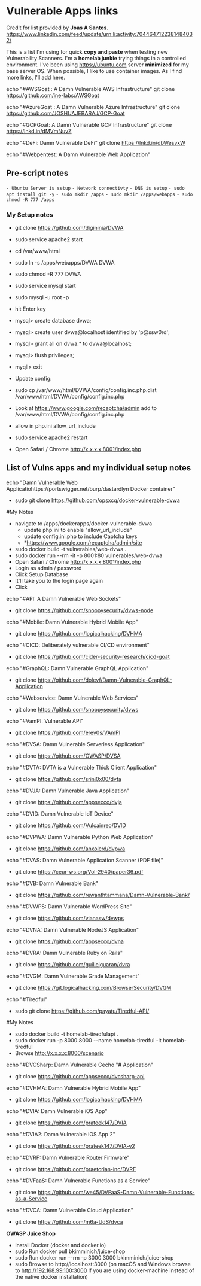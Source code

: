 # Vulnerable Apps links 

Credit for list provided by **Joas A Santos**.  
https://www.linkedin.com/feed/update/urn:li:activity:7044647122381484032/ 

This is a list I'm using for quick **copy and paste** when testing new Vulnerability Scanners.  I'm a **homelab junkie** trying things in a controlled environment.  I've been using https://ubuntu.com server **minimized** for my base server OS.  When possible, I like to use container images. As I find more links, I'll add here.
 
echo "#AWSGoat : A Damn Vulnerable AWS Infrastructure" 
git clone https://github.com/ine-labs/AWSGoat 

echo "#AzureGoat : A Damn Vulnerable Azure Infrastructure" 
git clone https://github.com/JOSHUAJEBARAJ/GCP-Goat 

echo "#GCPGoat: A Damn Vulnerable GCP Infrastructure" 
git clone https://lnkd.in/dMVmNuvZ  

echo "#DeFi: Damn Vulnerable DeFi" 
git clone https://lnkd.in/dbWesvxW  

echo "#Webpentest: A Damn Vulnerable Web Application" 
 
## Pre-script notes 
`- Ubuntu Server is setup`
`- Network connectivty`
 `- DNS is setup`
 `- sudo apt install git -y` 
 `- sudo mkdir /apps`
 `- sudo mkdir /apps/webapps`
 `- sudo chmod -R 777 /apps`

### My Setup notes
- git clone https://github.com/digininja/DVWA
- sudo service apache2 start 
- cd /var/www/html 
- sudo ln -s /apps/webapps/DVWA DVWA
- sudo chmod -R 777 DVWA 
- sudo service mysql start
- sudo mysql -u root -p
- hit Enter key
- mysql> create database dvwa;
- mysql> create user dvwa@localhost identified by 'p@ssw0rd';
- mysql> grant all on dvwa.* to dvwa@localhost;
- mysql> flush privileges;
- myqll> exit

- Update config:
- sudo cp /var/www/html/DVWA/config/config.inc.php.dist /var/www/html/DVWA/config/config.inc.php
- Look at https://www.google.com/recaptcha/admin add to /var/www/html/DVWA/config/config.inc.php
- allow in php.ini allow_url_include
- sudo service apache2 restart
- Open Safari / Chrome http://x.x.x.x:8001/index.php

## List of Vulns apps and my individual setup notes

echo "Damn Vulnerable Web Applicatiohttps://portswigger.net/burp/dastardlyn Docker container" 
- sudo git clone https://github.com/opsxcq/docker-vulnerable-dvwa 

#My Notes
- navigate to /apps/dockerapps/docker-vulnerable-dvwa 
  - update php.ini to enable "allow_url_include"
  - update config.ini.php to include Captcha keys 
  -   *https://www.google.com/recaptcha/admin/site
- sudo docker build -t vulnerables/web-dvwa . 
- sudo docker run --rm -it -p 8001:80 vulnerables/web-dvwa 
- Open Safari / Chrome http://x.x.x.x:8001/index.php
- Login as admin / password
- Click Setup Database
- It'll take you to the login page again
- Click 

echo "#API: A Damn Vulnerable Web Sockets" 
- git clone https://github.com/snoopysecurity/dvws-node 

echo "#Mobile: Damn Vulnerable Hybrid Mobile App" 
- git clone https://github.com/logicalhacking/DVHMA 

echo "#CICD: Deliberately vulnerable CI/CD environment" 
- git clone https://github.com/cider-security-research/cicd-goat 

echo "#GraphQL: Damn Vulnerable GraphQL Application" 
- git clone https://github.com/dolevf/Damn-Vulnerable-GraphQL-Application 

echo "#Webservice: Damn Vulnerable Web Services" 
- git clone https://github.com/snoopysecurity/dvws 

echo "#VamPI: Vulnerable API" 
- git clone https://github.com/erev0s/VAmPI 

echo "#DVSA: Damn Vulnerable Serverless Application" 
- git clone https://github.com/OWASP/DVSA 

echo "#DVTA: DVTA is a Vulnerable Thick Client Application" 
- git clone https://github.com/srini0x00/dvta 

echo "#DVJA: Damn Vulnerable Java Application" 
- git clone https://github.com/appsecco/dvja 

echo "#DVID: Damn Vulnerable IoT Device" 
- git clone https://github.com/Vulcainreo/DVID 

echo "#DVPWA: Damn Vulnerable Python Web Application" 
- git clone https://github.com/anxolerd/dvpwa 

echo "#DVAS: Damn Vulnerable Application Scanner (PDF file)" 
- git clone https://ceur-ws.org/Vol-2940/paper36.pdf 

echo "#DVB: Damn Vulnerable Bank" 
- git clone https://github.com/rewanthtammana/Damn-Vulnerable-Bank/ 

echo "#DVWPS: Damn Vulnerable WordPress Site" 
- git clone https://github.com/vianasw/dvwps 

echo "#DVNA: Damn Vulnerable NodeJS Application" 
- git clone https://github.com/appsecco/dvna 

echo "#DVRA: Damn Vulnerable Ruby on Rails" 
- git clone https://github.com/guilleiguaran/dvra 

echo "#DVGM: Damn Vulnerable Grade Management" 
- git clone https://git.logicalhacking.com/BrowserSecurity/DVGM 

echo "#Tiredful" 
- sudo git clone https://github.com/payatu/Tiredful-API/ 

#My Notes
- sudo docker build -t homelab-tiredfulapi . 
- sudo docker run -p 8000:8000 --name homelab-tiredful -it homelab-tiredful
- Browse http://x.x.x.x:8000/scenario

echo "#DVCSharp: Damn Vulnerable Cecho "# Application" 
- git clone https://github.com/appsecco/dvcsharp-api 

echo "#DVHMA: Damn Vulnerable Hybrid Mobile App" 
- git clone https://github.com/logicalhacking/DVHMA 

echo "#DVIA: Damn Vulnerable iOS App" 
- git clone https://github.com/prateek147/DVIA 

echo "#DVIA2: Damn Vulnerable iOS App 2" 
- git clone https://github.com/prateek147/DVIA-v2 

echo "#DVRF: Damn Vulnerable Router Firmware" 
- git clone https://github.com/praetorian-inc/DVRF 

echo "#DVFaaS: Damn Vulnerable Functions as a Service" 
- git clone https://github.com/we45/DVFaaS-Damn-Vulnerable-Functions-as-a-Service 

echo "#DVCA: Damn Vulnerable Cloud Application" 
- git clone https://github.com/m6a-UdS/dvca 

**OWASP Juice Shop**
- Install Docker (docker and docker.io)
- sudo Run docker pull bkimminich/juice-shop
- sudo Run docker run --rm -p 3000:3000 bkimminich/juice-shop
- sudo Browse to http://localhost:3000 (on macOS and Windows browse to http://192.168.99.100:3000 if you are using docker-machine instead of the native docker installation)
